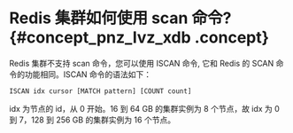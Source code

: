 # Redis 集群如何使用 scan 命令? {#concept_pnz_lvz_xdb .concept}

Redis 集群不支持 scan 命令，您可以使用 ISCAN 命令, 它和 Redis 的 SCAN 命令的功能相同。ISCAN 命令的语法如下：

```
ISCAN idx cursor [MATCH pattern] [COUNT count]
```

idx 为节点的 id，从 0 开始。16 到 64 GB 的集群实例为 8 个节点，故 idx 为 0 到 7，128 到 256 GB 的集群实例为 16 个节点。


